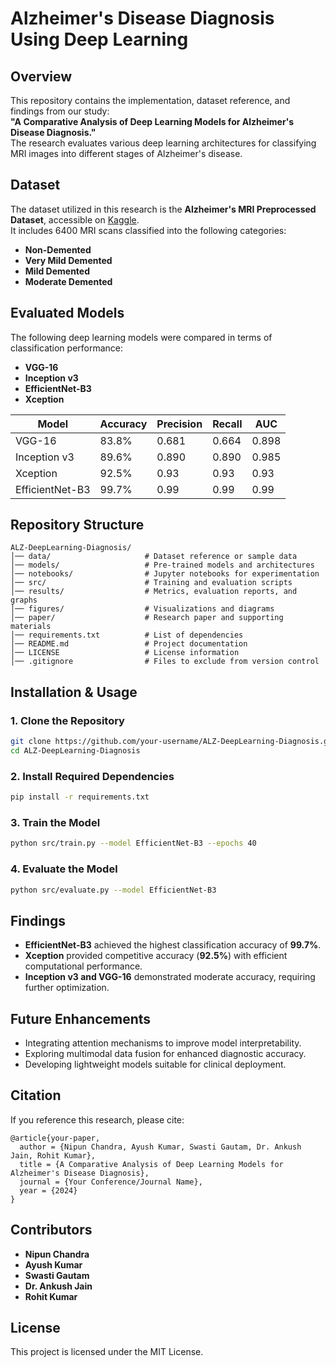 # Alzheimer's Disease Diagnosis Using Deep Learning

## Overview
This repository contains the implementation, dataset reference, and findings from our study:  
**"A Comparative Analysis of Deep Learning Models for Alzheimer's Disease Diagnosis."**  
The research evaluates various deep learning architectures for classifying MRI images into different stages of Alzheimer's disease.

## Dataset
The dataset utilized in this research is the **Alzheimer's MRI Preprocessed Dataset**, accessible on [Kaggle](https://www.kaggle.com/datasets/sachinkumar413/alzheimer-mri-dataset).  
It includes 6400 MRI scans classified into the following categories:
- **Non-Demented**
- **Very Mild Demented**
- **Mild Demented**
- **Moderate Demented**

## Evaluated Models
The following deep learning models were compared in terms of classification performance:
- **VGG-16**
- **Inception v3**
- **EfficientNet-B3**
- **Xception**

| Model           | Accuracy | Precision | Recall | AUC  |
|---------------|----------|-----------|--------|------|
| VGG-16        | 83.8%    | 0.681     | 0.664  | 0.898 |
| Inception v3  | 89.6%    | 0.890     | 0.890  | 0.985 |
| Xception      | 92.5%    | 0.93      | 0.93   | 0.93  |
| EfficientNet-B3 | 99.7%  | 0.99      | 0.99   | 0.99  |

## Repository Structure
```
ALZ-DeepLearning-Diagnosis/
│── data/                     # Dataset reference or sample data
│── models/                   # Pre-trained models and architectures
│── notebooks/                # Jupyter notebooks for experimentation
│── src/                      # Training and evaluation scripts
│── results/                  # Metrics, evaluation reports, and graphs
│── figures/                  # Visualizations and diagrams
│── paper/                    # Research paper and supporting materials
│── requirements.txt          # List of dependencies
│── README.md                 # Project documentation
│── LICENSE                   # License information
│── .gitignore                # Files to exclude from version control
```

## Installation & Usage
### **1. Clone the Repository**
```bash
git clone https://github.com/your-username/ALZ-DeepLearning-Diagnosis.git
cd ALZ-DeepLearning-Diagnosis
```
### **2. Install Required Dependencies**
```bash
pip install -r requirements.txt
```
### **3. Train the Model**
```bash
python src/train.py --model EfficientNet-B3 --epochs 40
```
### **4. Evaluate the Model**
```bash
python src/evaluate.py --model EfficientNet-B3
```

## Findings
- **EfficientNet-B3** achieved the highest classification accuracy of **99.7%**.
- **Xception** provided competitive accuracy (**92.5%**) with efficient computational performance.
- **Inception v3 and VGG-16** demonstrated moderate accuracy, requiring further optimization.

## Future Enhancements
- Integrating attention mechanisms to improve model interpretability.
- Exploring multimodal data fusion for enhanced diagnostic accuracy.
- Developing lightweight models suitable for clinical deployment.

## Citation
If you reference this research, please cite:
```
@article{your-paper,
  author = {Nipun Chandra, Ayush Kumar, Swasti Gautam, Dr. Ankush Jain, Rohit Kumar},
  title = {A Comparative Analysis of Deep Learning Models for Alzheimer's Disease Diagnosis},
  journal = {Your Conference/Journal Name},
  year = {2024}
}
```

## Contributors
- **Nipun Chandra**
- **Ayush Kumar**
- **Swasti Gautam**
- **Dr. Ankush Jain**
- **Rohit Kumar**

## License
This project is licensed under the MIT License.

